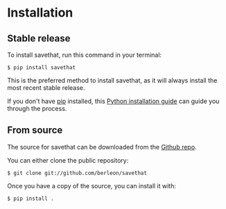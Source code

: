 # Installation

## Stable release

To install savethat, run this command in your
terminal:

``` console
$ pip install savethat
```

This is the preferred method to install savethat, as it will always install the most recent stable release.

If you don't have [pip][] installed, this [Python installation guide][]
can guide you through the process.

## From source

The source for savethat can be downloaded from
the [Github repo][].

You can either clone the public repository:

``` console
$ git clone git://github.com/berleon/savethat
```


Once you have a copy of the source, you can install it with:

``` console
$ pip install .
```

  [pip]: https://pip.pypa.io
  [Python installation guide]: http://docs.python-guide.org/en/latest/starting/installation/
  [Github repo]: https://github.com/%7B%7B%20cookiecutter.github_username%20%7D%7D/%7B%7B%20cookiecutter.project_slug%20%7D%7D
